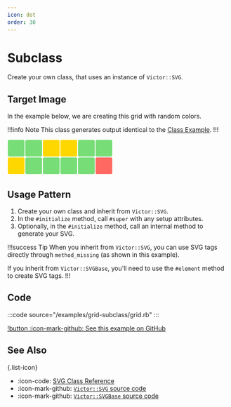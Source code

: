 ```yaml
---
icon: dot
order: 30
---
```


# Subclass

Create your own class, that uses an instance of `Victor::SVG`.

## Target Image

In the example below, we are creating this grid with random colors.

!!!info Note
This class generates output identical to the
[Class Example](/usage-patterns/class).
!!!

![](/examples/grid-subclass/grid.svg)

## Usage Pattern

1. Create your own class and inherit from `Victor::SVG`.
2. In the `#initialize` method, call `#super` with any setup attributes.
3. Optionally, in the `#initialize` method, call an internal method to generate
   your SVG.

!!!success Tip
When you inherit from `Victor::SVG`, you can use SVG tags directly through
`method_missing` (as shown in this example).

If you inherit from `Victor::SVGBase`, you'll need to use the `#element` method
to create SVG tags.
!!!

## Code

:::code source="/examples/grid-subclass/grid.rb" :::

[!button :icon-mark-github: See this example on GitHub](https://github.com/DannyBen/victor-book/tree/master/src/examples/grid)

## See Also

{.list-icon}
- :icon-code: [SVG Class Reference](/class-reference/svg)
- :icon-mark-github: [`Victor::SVG` source code](https://github.com/DannyBen/victor/blob/master/lib/victor/svg.rb)
- :icon-mark-github: [`Victor::SVGBase` source code](https://github.com/DannyBen/victor/blob/master/lib/victor/svg_base.rb)
